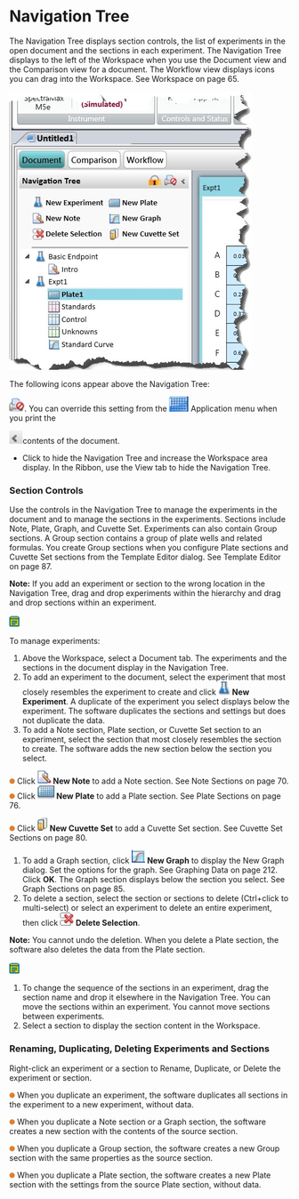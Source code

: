 # Navigation Tree

The Navigation Tree displays section controls, the list of experiments in the open document and the sections in each experiment. The Navigation Tree displays to the left of the Workspace when you use the Document view and the Comparison view for a document. The Workflow view displays icons you can drag into the Workspace. See Workspace on page 65.

![](<../../../.gitbook/assets/0 (17).jpeg>)

The following icons appear above the Navigation Tree:

![](<../../../.gitbook/assets/6 (6).jpeg>). You can override this setting from the ![](<../../../.gitbook/assets/7 (8).jpeg>) Application menu when you print the

![](<../../../.gitbook/assets/8 (12) (1).png>)contents of the document.

* Click to hide the Navigation Tree and increase the Workspace area display. In the Ribbon, use the View tab to hide the Navigation Tree.

### Section Controls

Use the controls in the Navigation Tree to manage the experiments in the document and to manage the sections in the experiments. Sections include Note, Plate, Graph, and Cuvette Set. Experiments can also contain Group sections. A Group section contains a group of plate wells and related formulas. You create Group sections when you configure Plate sections and Cuvette Set sections from the Template Editor dialog. See Template Editor on page 87.

**Note:** If you add an experiment or section to the wrong location in the Navigation Tree, drag and drop experiments within the hierarchy and drag and drop sections within an experiment.

![](<../../../.gitbook/assets/9 (11) (1).png>)

To manage experiments:

1. Above the Workspace, select a Document tab. The experiments and the sections in the document display in the Navigation Tree.
2. To add an experiment to the document, select the experiment that most closely resembles the experiment to create and click ![](<../../../.gitbook/assets/10 (5).jpeg>) **New Experiment**. A duplicate of the experiment you select displays below the experiment. The software duplicates the sections and settings but does not duplicate the data.
3. To add a Note section, Plate section, or Cuvette Set section to an experiment, select the section that most closely resembles the section to create. The software adds the new section below the section you select.

![](<../../../.gitbook/assets/11 (5) (1).png>) Click ![](<../../../.gitbook/assets/12 (4).jpeg>) **New Note** to add a Note section. See Note Sections on page 70. ![](<../../../.gitbook/assets/13 (9) (1).png>) Click ![](<../../../.gitbook/assets/14 (5).jpeg>) **New Plate** to add a Plate section. See Plate Sections on page 76.

![](<../../../.gitbook/assets/15 (6) (1).png>) Click ![](<../../../.gitbook/assets/16 (6).jpeg>) **New Cuvette Set** to add a Cuvette Set section. See Cuvette Set Sections on page 80.

1. To add a Graph section, click ![](<../../../.gitbook/assets/17 (4).jpeg>) **New Graph** to display the New Graph dialog. Set the options for the graph. See Graphing Data on page 212. Click **OK**. The Graph section displays below the section you select. See Graph Sections on page 85.
2. To delete a section, select the section or sections to delete (Ctrl+click to multi-select) or select an experiment to delete an entire experiment, then click ![](<../../../.gitbook/assets/18 (7).jpeg>) **Delete Selection**.

**Note:** You cannot undo the deletion. When you delete a Plate section, the software also deletes the data from the Plate section.

![](<../../../.gitbook/assets/19 (6) (1).png>)

1. To change the sequence of the sections in an experiment, drag the section name and drop it elsewhere in the Navigation Tree. You can move the sections within an experiment. You cannot move sections between experiments.
2. Select a section to display the section content in the Workspace.

### Renaming, Duplicating, Deleting Experiments and Sections

Right-click an experiment or a section to Rename, Duplicate, or Delete the experiment or section.

![](<../../../.gitbook/assets/20 (7) (1).png>) When you duplicate an experiment, the software duplicates all sections in the experiment to a new experiment, without data.

![](<../../../.gitbook/assets/21 (1) (1).png>) When you duplicate a Note section or a Graph section, the software creates a new section with the contents of the source section.

![](<../../../.gitbook/assets/22 (1).png>) When you duplicate a Group section, the software creates a new Group section with the same properties as the source section.

![](<../../../.gitbook/assets/23 (1).png>) When you duplicate a Plate section, the software creates a new Plate section with the settings from the source Plate section, without data.
